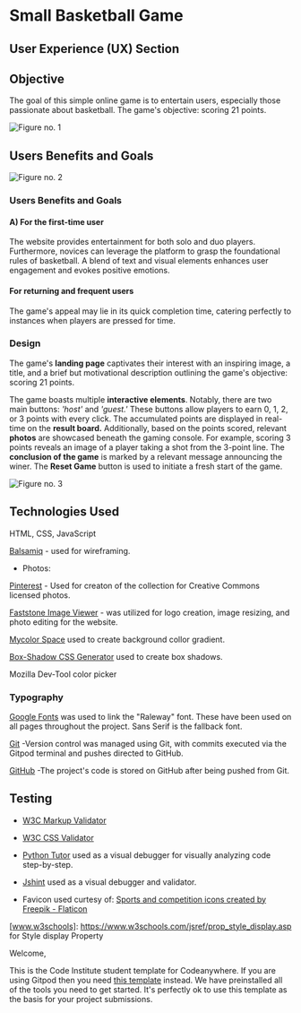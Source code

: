 # Small Basketball Game

## User Experience (UX) Section

## Objective


The goal of this simple online game is to entertain users, especially those passionate about basketball. The game's objective: scoring 21 points.

![Figure no. 1](assets/images/new-project-1-1.webp)
## Users Benefits and Goals

![Figure no. 2](assets/images/new-project-1-2-1.webp)
        
### Users Benefits and Goals

#### A) For the first-time user

The website provides entertainment for both solo and duo players. Furthermore, novices can leverage the platform to grasp the foundational rules of basketball. A blend of text and visual elements enhances user engagement and evokes positive emotions.

#### For returning and frequent users

The game's appeal may lie in its quick completion time, catering perfectly to instances when players are pressed for time.

### Design

The game's **landing page** captivates their interest with an inspiring image, a title, and a brief but motivational description outlining the game's objective: scoring 21 points.

The game boasts multiple **interactive elements**.
Notably, there are two main buttons: *'host'* and *'guest.'* These buttons allow players to earn 0, 1, 2, or 3 points with every click. The accumulated points are displayed in real-time on the **result board.** Additionally, based on the points scored, relevant **photos** are showcased beneath the gaming console. For example, scoring 3 points reveals an image of a player taking a shot from the 3-point line.
The **conclusion of the game** is marked by a relevant message announcing the winer.
The **Reset Game** button is used to initiate a fresh start of the game.

 ![Figure no. 3](assets/images/new-project-1-3-1.webp)


## Technologies Used

HTML, CSS, JavaScript

[Balsamiq](https://balsamiq.com/ "Balsamiq") - used for wireframing.

- Photos:

[Pinterest](https://www.pinterest.com/ "Pinterest") - Used for creaton of the collection for Creative Commons licensed photos.

[Faststone Image Viewer](https://www.faststone.org/ "Faststone Image Viewer")
    - was utilized for logo creation, image resizing, and photo editing for the website.

[Mycolor Space](https://mycolor.space/ "Mycolor Space") used to create background collor gradient.

[Box-Shadow CSS Generator](https://html-css-js.com/ "Box-Shadow CSS Generator") used to create box shadows.

Mozilla Dev-Tool color picker

### Typography

[Google Fonts](https://fonts.google.com/” "Google Fonts") was used to link the "Raleway" font. These have been used on all pages throughout the project. Sans Serif is the fallback font.


[Git](https://github.com/ "Git")
	-Version control was managed using Git, with commits executed via the Gitpod terminal and pushes directed to GitHub.

[GitHub](https://github.com/ "GitHub")
	-The project's code is stored on GitHub after being pushed from Git.










## Testing

- [W3C Markup Validator](https://validator.w3.org/ "W3C Markup Validator") 

- [W3C CSS Validator](https://jigsaw.w3.org/css-validator/#validate_by_input "W3C CSS Validator") 


- [Python Tutor](https://pythontutor.com/ "Python Tutor") used as a visual debugger for visually analyzing code step-by-step.

- [Jshint](<https://jshint.com/> "Jshint") used as a visual debugger and validator.

- Favicon used curtesy of: <a href="https://www.flaticon.com/free-icons/sports-and-competition" title="sports and competition icons">Sports and competition icons created by Freepik - Flaticon</a>

[www.w3schools]: <https://www.w3schools.com/jsref/prop_style_display.asp> for Style display Property





Welcome,

This is the Code Institute student template for Codeanywhere. If you are using Gitpod then you need [this template](https://github.com/Code-Institute-Org/gitpod-full-template) instead.  We have preinstalled all of the tools you need to get started. It's perfectly ok to use this template as the basis for your project submissions.
